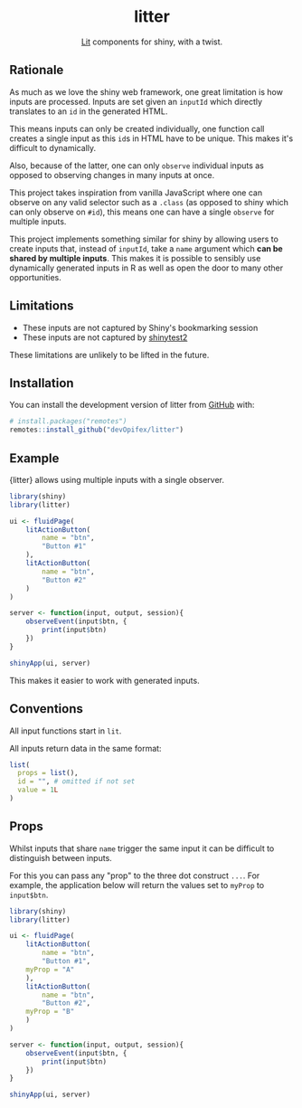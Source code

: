 <div align="center">
<!-- badges: start -->
<!-- badges: end -->

# litter

[Lit](https://lit.dev) components for shiny, with a twist.

</div>

## Rationale

As much as we love the shiny web framework, one great limitation
is how inputs are processed. Inputs are set given an `inputId` 
which directly translates to an `id` in the generated HTML.

This means inputs can only be created individually, one function
call creates a single input as this `id`s in HTML have to be unique.
This makes it's difficult to dynamically.

Also, because of the latter, one can only `observe` individual
inputs as opposed to observing changes in many inputs at once.

This project takes inspiration from vanilla JavaScript where one can
observe on any valid selector such as a `.class`
(as opposed to shiny which can only observe on `#id`), this means
one can have a single `observe` for multiple inputs.

This project implements something similar for shiny by allowing
users to create inputs that, instead of `inputId`, take
a `name` argument which __can be shared by multiple inputs__. 
This makes it is possible to sensibly use
dynamically generated inputs in R as well as open the door
to many other opportunities.

## Limitations

- These inputs are not captured by Shiny's bookmarking session
- These inputs are not captured by [shinytest2](https://rstudio.github.io/shinytest2/)

These limitations are unlikely to be lifted in the future.

## Installation

You can install the development version of litter from [GitHub](https://github.com/) with:

``` r
# install.packages("remotes")
remotes::install_github("devOpifex/litter")
```

## Example

{litter} allows using multiple inputs with a single observer.

```r
library(shiny)
library(litter)

ui <- fluidPage(
	litActionButton(
		name = "btn",
		"Button #1"
	),
	litActionButton(
		name = "btn",
		"Button #2"
	)
)

server <- function(input, output, session){
	observeEvent(input$btn, {
		print(input$btn)
	})
}

shinyApp(ui, server)
```

This makes it easier to work with generated inputs.

## Conventions

All input functions start in `lit`.

All inputs return data in the same format:

```r
list(
  props = list(),
  id = "", # omitted if not set
  value = 1L
)
```

## Props

Whilst inputs that share `name` trigger the same input it can be difficult to 
distinguish between inputs.

For this you can pass any "prop" to the three dot construct `...`.
For example, the application below will return the values set to `myProp`
to `input$btn`.

```r
library(shiny)
library(litter)

ui <- fluidPage(
	litActionButton(
		name = "btn",
		"Button #1",
    myProp = "A"
	),
	litActionButton(
		name = "btn",
		"Button #2",
    myProp = "B"
	)
)

server <- function(input, output, session){
	observeEvent(input$btn, {
		print(input$btn)
	})
}

shinyApp(ui, server)
```

